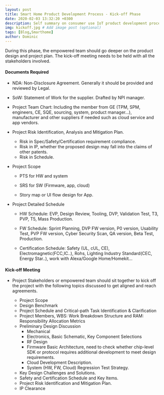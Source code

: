 ```yaml
---
layout: post
title: Smart Home Product Development Process - Kick-off Phase
date: 2020-02-03 13:32:20 +0300
description: Self summary on consumer use IoT product development process. # Add post description (optional)
img: kickoff.jpg # Add image post (optional)
tags: [Blog,Smarthome]
author: Dominic
---
```


During this phase, the empowered team should go deeper on the product design and project plan. The kick-off meeting needs to be held with all the stakeholders involved. 

#### Documents Required

- NDA: Non-Disclosure Agreement. Generally it should be provided and reviewed by Legal. 

- SoW:  Statement of Work for the supplier. Drafted by NPI manager. 

- Project Team Chart:  Including the member from GE (TPM, SPM, engineers, CE, SQE, sourcing, system, product manager...), manufacturer and other suppliers if needed such as cloud service and app vendors.

- Project Risk Identification, Analysis and Mitigation Plan.

  - Risk in Spec/Safety/Certification requirement compliance.
  - Risk in IP, whether the proposed design may fall into the claims of other patents.
  - Risk in Schedule.

- Project Scope

  - PTS for HW and system
  
  - SRS for SW (Firmware, app, cloud)
  
  - Story map or UI flow design for App. 

- Project Detailed Schedule

  - HW Schedule:  EVP, Design Review, Tooling, DVP, Validation Test, T3, PVP, T5, Mass Production.
  
  - FW Schedule:  Sprint Planning, DVP FW version, P0 version, Usability Test, PVP FW version, Cyber Security Scan, QA version, Beta Test,  Production.

  - Certification Schedule: Safety (UL, cUL, CE),  Electromagnetic(FCC,IC..), Rohs, Lighting Industry Standard(CEC, Energy Star..), work with Alexa/Google Home/Homekit...

  

#### Kick-off Meeting

- Project Stakeholders or empowered team should sit together to kick off the project with the following topics discussed to get aligned and reach agreements.

  - Project Scope
  - Design Benchmark
  - Project Schedule and Critical-path Task Identification & Clarification
  - Project Members, WBS: Work Breakdown Structure and RAM: Responsibility Allocation Metrics
  - Preliminary Design Discussion
    - Mechanical 
    - Electronics, Basic Schematic, Key Component Selections
    - RF Design
    - Firmware Basic Architecture, need to check whether chip-level SDK or protocol requires additional development to meet design requirements.
    - Cloud Development Description.
    - System (HW, FW, Cloud) Regression Test Strategy.
  - Key Design Challenges and Solutions.
  - Safety and Certification Schedule and Key Items.
  - Project Risk Identification and Mitigation  Plan.
  - IP Clearance

